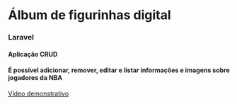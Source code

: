 # Álbum de figurinhas digital
### Laravel
#### Aplicação CRUD
#### É possível adicionar, remover, editar e listar informações e imagens sobre jogadores da NBA
<a href="https://www.youtube.com/watch?v=Mcgfb09kvHw" target="_blank" rel="noopener noreferrer">Vídeo demonstrativo</a>
